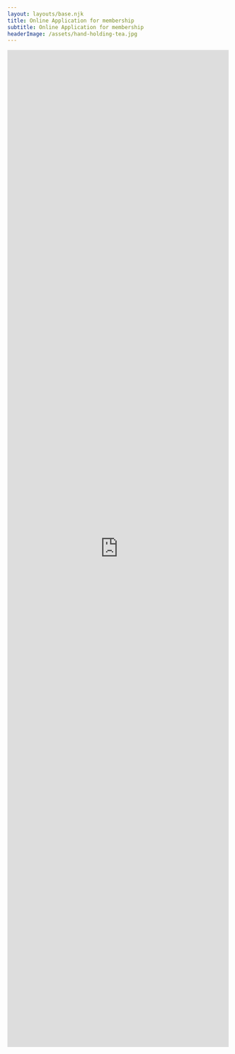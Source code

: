 ```yaml
---
layout: layouts/base.njk
title: Online Application for membership
subtitle: Online Application for membership
headerImage: /assets/hand-holding-tea.jpg
---
```

<iframe src="https://docs.google.com/forms/d/e/1FAIpQLSfX_1Vvo-2ORA7OgTPlE_44zcyNkLZJlDF8u_m6hWrX2w12Jw/viewform?embedded=true" width="500" height="2246" frameborder="0" marginheight="0" marginwidth="0">Loading…</iframe>